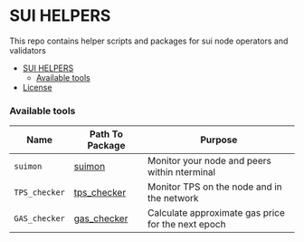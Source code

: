 # SUI HELPERS

This repo contains helper scripts and packages for sui node operators and validators

- [SUI HELPERS](#sui-helpers)
    - [Available tools](#available-tools)
- [License](#license)

### Available tools

| Name           | Path To Package              | Purpose                                            |
|----------------|------------------------------|----------------------------------------------------|
| `suimon`| [suimon](./suimon)           | Monitor your node and peers within nterminal       |
| `TPS_checker`  | [tps_checker](./tps_checker) | Monitor TPS on the node and in the network         |
| `GAS_checker`  | [gas_checker](./gas_checker) | Calculate approximate gas price for the next epoch |
